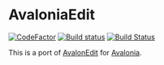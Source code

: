 # AvaloniaEdit

[![CodeFactor](https://www.codefactor.io/repository/github/danwalmsley/avaloniaedit/badge)](https://www.codefactor.io/repository/github/danwalmsley/avaloniaedit)
[![Build status](https://ci.appveyor.com/api/projects/status/ny6p4tls6upv4005/branch/master?svg=true)](https://ci.appveyor.com/project/danwalmsley/avaloniaedit)
[![Build Status](https://travis-ci.org/danwalmsley/AvaloniaEdit.svg?branch=master)](https://travis-ci.org/danwalmsley/AvaloniaEdit)

This is a port of [AvalonEdit](https://github.com/icsharpcode/AvalonEdit) for [Avalonia](https://github.com/AvaloniaUI/Avalonia).

